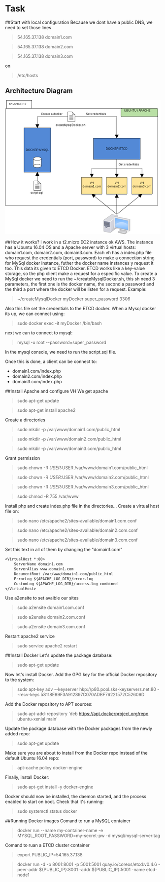 # Task


##Start with local configuration
Because we dont have a public DNS, we need to set those lines
>54.165.37.138	domain1.com

>54.165.37.138	domain2.com

>54.165.37.138	domain3.com

on
>/etc/hosts

## Architecture Diagram

![alt tag](https://github.com/AbelGuti/Task/blob/master/arqui.png)

##How it works?
I work in a t2.micro EC2 instance ok AWS. The instance has a Ubuntu 16.04 OS and a Apache server with 3 virtual hosts: domain1.com,
domain2.com, domain3.com. Each vh has a index.php file who request the credentials (port, password) to make a connection string for
MySql docker instance, futher the docker name instances y request it too. This data its given to ETCD Docker. ETCD works like a 
key-value storage, so the php client make a request for a especific value. To create a MySql docker we need to run the 
~/createMysqlDocker.sh, this sh need 3 parameters, the first one is the docker name, the second a password and the third a port
where the docker will be listen for a request. Example:
>~/createMysqlDocker myDocker super_password 3306

Also this file set the credentials to the ETCD docker.
When a Mysql docker its up, we can connect using:
>sudo docker exec -it myDocker /bin/bash

next we can to connect to mysql:
>mysql -u root --password=super_password

In the mysql console, we need to run the script.sql file.

Once this is done, a client can be connect to:
- domain1.com/index.php
- domain2.com/index.php
- domain3.com/index.php

##Install Apache and configure VH
We get apache
>sudo apt-get update

>sudo apt-get install apache2

Create a directories
>sudo mkdir -p /var/www/domain1.com/public_html

>sudo mkdir -p /var/www/domain2.com/public_html

>sudo mkdir -p /var/www/domain3.com/public_html


Grant permission
>sudo chown -R $USER:$USER /var/www/domain1.com/public_html

>sudo chown -R $USER:$USER /var/www/domain2.com/public_html

>sudo chown -R $USER:$USER /var/www/domain3.com/public_html

>sudo chmod -R 755 /var/www


Install php and create index.php file in the directories...
Create a virtual host file on:
>sudo nano /etc/apache2/sites-available/domain1.com.conf

>sudo nano /etc/apache2/sites-available/domain2.com.conf

>sudo nano /etc/apache2/sites-available/domain3.com.conf


Set this text in all of them by changing the "domain1.com"
```
<VirtualHost *:80>
    ServerName domain1.com
    ServerAlias www.domain1.com
    DocumentRoot /var/www/domain1.com/public_html
    ErrorLog ${APACHE_LOG_DIR}/error.log
    CustomLog ${APACHE_LOG_DIR}/access.log combined
</VirtualHost>
```

Use a2ensite to set avaible our sites
>sudo a2ensite domain1.com.conf

>sudo a2ensite domain2.com.conf

>sudo a2ensite domain3.com.conf


Restart apache2 service
>sudo service apache2 restart

##Install Docker
Let's update the package database:
>sudo apt-get update

Now let's install Docker. Add the GPG key for the official Docker repository to the system:
>sudo apt-key adv --keyserver hkp://p80.pool.sks-keyservers.net:80 --recv-keys 58118E89F3A912897C070ADBF76221572C52609D

Add the Docker repository to APT sources:
>sudo apt-add-repository 'deb https://apt.dockerproject.org/repo ubuntu-xenial main'

Update the package database with the Docker packages from the newly added repo:
>sudo apt-get update

Make sure you are about to install from the Docker repo instead of the default Ubuntu 16.04 repo:
>apt-cache policy docker-engine

Finally, install Docker:
>sudo apt-get install -y docker-engine

Docker should now be installed, the daemon started, and the process enabled to start on boot. Check that it's running:
>sudo systemctl status docker

##Running Docker images
Comand to run a MySQL container
>docker run --name my-container-name -e MYSQL_ROOT_PASSWORD=my-secret-pw -d mysql/mysql-server:tag

Comand to ruan a ETCD cluster container
>export PUBLIC_IP=54.165.37.138

>docker run -d -p 8001:8001 -p 5001:5001 quay.io/coreos/etcd:v0.4.6 -peer-addr ${PUBLIC_IP}:8001 -addr ${PUBLIC_IP}:5001 -name etcd-node1


